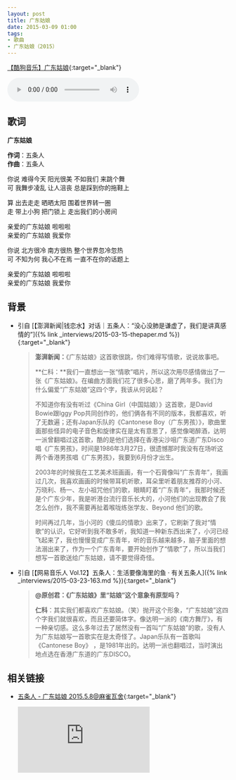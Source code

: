 ```yaml
---
layout: post
title: 广东姑娘
date: 2015-03-09 01:00
tags: 
- 歌曲
- 广东姑娘（2015）
---
```


[【酷狗音乐】广东姑娘](https://www.kugou.com/song/#hash=4A9DFEA4ADA3CF9A7297D3C9CC39A685&album_id=977483){:target="_blank"}

<audio controls autoplay loop  src="https://onedrive.gimhoy.com/1drv/aHR0cHM6Ly8xZHJ2Lm1zL3UvcyFBbXVjeFU4NF9vc3NoQ1ZLeWF2eGxjdXNyRWM3.wav">
您的浏览器不支持 audio 标签。
</audio>

## 歌词

**广东姑娘**

**作词**：五条人  
**作曲**：五条人

你说 难得今天 阳光很美 不如我们 来跳个舞  
可 我舞步凌乱 让人沮丧 总是踩到你的拖鞋上

算 出去走走 晒晒太阳 围着世界转一圈  
走 带上小狗 把门锁上 走出我们的小房间

亲爱的广东姑娘 啦啦啦  
亲爱的广东姑娘 我爱你

你说 北方很冷 南方很热 整个世界忽冷忽热  
可 不知为何 我心不在焉 一直不在你的话题上

亲爱的广东姑娘 啦啦啦  
亲爱的广东姑娘 我爱你

## 背景

* 引自 [【澎湃新闻\|钱恋水】对话｜五条人：“没心没肺是谦虚了，我们是讲真感情的”]({% link _interviews/2015-03-15-thepaper.md %}){:target="_blank"}

  > **澎湃新闻：**《广东姑娘》这首歌很跳，你们难得写情歌，说说故事吧。
  >
  > **仁科：**我们一直想出一张“情歌”唱片，所以这次用尽感情做出了一张《广东姑娘》。在编曲方面我们花了很多心思，磨了两年多。我们为什么偏爱“广东姑娘”这四个字，我该从何说起？
  >
  > 不知道你有没有听过《China Girl（中国姑娘）》这首歌，是David Bowie跟Iggy Pop共同创作的，他们俩各有不同的版本，我都喜欢，听了无数遍；还有Japan乐队的《Cantonese Boy（广东男孩）》，歌曲里面那些怪异的电子音色和旋律实在是太有意思了，感觉像喝醉酒，达明一派曾翻唱过这首歌，酷的是他们选择在香港尖沙咀广东道广东Disco唱《广东男孩》，时间是1986年3月27日，很遗憾那时我没有在场听这两个香港男孩唱《广东男孩》，我要到6月份才出生。
  >
  > 2003年的时候我在工艺美术班画画，有一个石膏像叫“广东青年”，我画过几次，我喜欢画画的时候带耳机听歌，耳朵里听着朋友推荐的小河、万晓利、杨一、左小祖咒他们的歌，眼睛盯着“广东青年”，我那时候还是个广东少年，我是听港台流行音乐长大的，小河他们的出现教会了我怎么创作，我不需要再扯着喉咙练张学友、Beyond 他们的歌。
  >
  > 时间再过几年，当小河的《傻瓜的情歌》出来了，它刷新了我对“情歌”的认识，它好听到我不敢多听，我知道一种新东西出来了，小河已经飞起来了，我也慢慢变成广东青年，听的音乐越来越多，脑子里面的想法溺出来了，作为一个广东青年，要开始创作了“情歌”了，所以当我们想写一首歌送给广东姑娘，请不要觉得奇怪。


* 引自 [【网易音乐人 Vol.12】五条人：生活要像海里的鱼 · 有关五条人]({% link _interviews/2015-03-23-163.md %}){:target="_blank"}

  > **@原创君：《广东姑娘》里“姑娘”这个意象有原型吗？**
  > 
  > **仁科**：其实我们都喜欢广东姑娘。（笑）抛开这个形象，“广东姑娘”这四个字我们就很喜欢，而且还要简体字。像达明一派的《南方舞厅》，有一种亲切感。这么多年过去了居然没有一首叫“广东姑娘”的歌，没有人为广东姑娘写一首歌实在是太奇怪了。Japan乐队有一首歌叫《Cantonese Boy》 ，是1981年出的。达明一派也翻唱过，当时演出地点选在香港广东道的广东DISCO。
  
## 相关链接

- [五条人 - 广东姑娘 2015.5.8@麻雀瓦舍](https://v.youku.com/v_show/id_XOTUxNTk2MDQw.html){:target="_blank"}

  <div class="iframe-container"><iframe class="responsive-iframe" src='https://player.youku.com/embed/XOTUxNTk2MDQw' frameborder="no" allowfullscreen="true"></iframe></div>
  